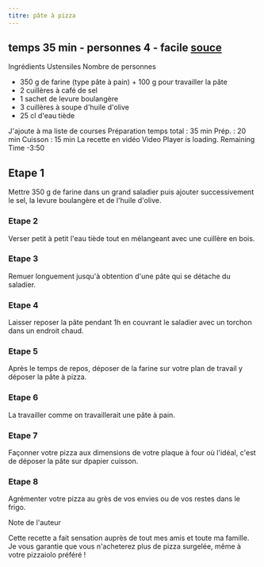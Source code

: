 ```yaml
---
titre: pâte à pizza
---
```



temps 35 min - personnes 4 - facile
[souce](https://www.marmiton.org/recettes/recette_pate-a-pizza-epaisse-et-moelleuse_58761.aspx)
---
Ingrédients Ustensiles
Nombre de personnes


- 350 g de farine (type pâte à pain) + 100 g pour travailler la pâte
- 2 cuillères à café de sel
- 1 sachet de levure boulangère
- 3 cuillères à soupe d'huile d'olive
- 25 cl d'eau tiède

J'ajoute à ma liste de courses
Préparation
temps total : 35 min
Prép. : 20 min
Cuisson : 15 min
La recette en vidéo
Video Player is loading.
Remaining Time -3:50

## Etape 1
Mettre 350 g de farine dans un grand saladier puis ajouter successivement le sel, la levure boulangère et de l'huile d'olive.
### Etape 2
Verser petit à petit l'eau tiède tout en mélangeant avec une cuillère en bois.
### Etape 3
Remuer longuement jusqu'à obtention d'une pâte qui se détache du saladier.
### Etape 4
Laisser reposer la pâte pendant 1h en couvrant le saladier avec un torchon dans un endroit chaud.
### Etape 5
Après le temps de repos, déposer de la farine sur votre plan de travail y déposer la pâte à pizza.
### Etape 6
La travailler comme on travaillerait une pâte à pain.
### Etape 7
Façonner votre pizza aux dimensions de votre plaque à four où l'idéal, c'est de déposer la pâte sur dpapier cuisson.
### Etape 8
Agrémenter votre pizza au grès de vos envies ou de vos restes dans le frigo.

Note de l'auteur

Cette recette a fait sensation auprès de tout mes amis et toute ma famille. Je vous garantie que vous n'acheterez plus de pizza surgelée, même à votre pizzaiolo préféré !
